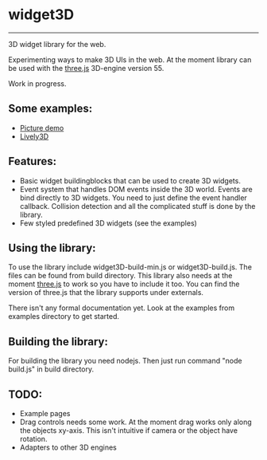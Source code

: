 widget3D
=======
-------

3D widget library for the web.

Experimenting ways to make 3D UIs in the web. At the moment library can be used with the [three.js](http://github.com/mrdoob/three.js) 3D-engine version 55.

Work in progress.

Some examples:
-------
* [Picture demo](http://www.cs.tut.fi/~mattila3/rimina)
* [Lively3D](http://lively3d.cs.tut.fi/dev)

Features:
-------
* Basic widget buildingblocks that can be used to create 3D widgets.
* Event system that handles DOM events inside the 3D world. Events are bind directly to 3D widgets.
You need to just define the event handler callback. Collision detection and all the complicated stuff is done by the library.
* Few styled predefined 3D widgets (see the examples)


Using the library:
-------

To use the library include widget3D-build-min.js or widget3D-build.js. The files can be found from build directory.
This library also needs at the moment [three.js](http://github.com/mrdoob/three.js) to work so you have to include it too.
You can find the version of three.js that the library supports under externals.

There isn't any formal documentation yet. Look at the examples from examples directory to get started.

Building the library:
-------

For building the library you need nodejs. Then just run command "node build.js" in build directory.

TODO:
-------
* Example pages
* Drag controls needs some work. At the moment drag works only along the objects xy-axis.
This isn't intuitive if camera or the object have rotation.
* Adapters to other 3D engines
